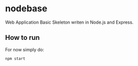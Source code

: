 # nodebase

Web Application Basic Skeleton writen in Node.js and Express.


## How to run

For now simply do:

```bash
npm start
```